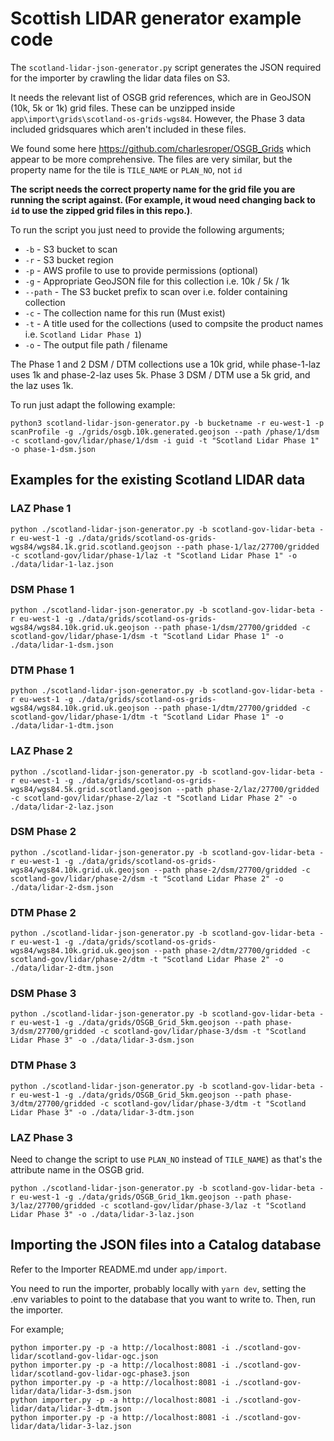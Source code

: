 # Scottish LIDAR generator example code

The `scotland-lidar-json-generator.py` script generates the JSON required for the importer by crawling the lidar data files on S3.

It needs the relevant list of OSGB grid references, which are in GeoJSON (10k, 5k or 1k) grid files. These can be unzipped inside `app\import\grids\scotland-os-grids-wgs84`.
However, the Phase 3 data included gridsquares which aren't included in these files.

We found some here https://github.com/charlesroper/OSGB_Grids which appear to be more comprehensive. The files are very similar, but the property name for the tile is `TILE_NAME` or `PLAN_NO`, not `id`

**The script needs the correct property name for the grid file you are running the script against. (For example, it woud need changing back to `id` to use the zipped grid files in this repo.)**.

To run the script you just need to provide the following arguments;

- `-b` - S3 bucket to scan
- `-r` - S3 bucket region
- `-p` - AWS profile to use to provide permissions (optional)
- `-g` - Appropriate GeoJSON file for this collection i.e. 10k / 5k / 1k
- `--path` - The S3 bucket prefix to scan over i.e. folder containing collection
- `-c` - The collection name for this run (Must exist)
- `-t` - A title used for the collections (used to compsite the product names i.e. `Scotland Lidar Phase 1`)
- `-o` - The output file path / filename

The Phase 1 and 2 DSM / DTM collections use a 10k grid, while phase-1-laz uses 1k and phase-2-laz uses 5k.
Phase 3 DSM / DTM use a 5k grid, and the laz uses 1k.

To run just adapt the following example:

    python3 scotland-lidar-json-generator.py -b bucketname -r eu-west-1 -p scanProfile -g ./grids/osgb.10k.generated.geojson --path /phase/1/dsm -c scotland-gov/lidar/phase/1/dsm -i guid -t "Scotland Lidar Phase 1" -o phase-1-dsm.json

## Examples for the existing Scotland LIDAR data

### LAZ Phase 1

    python ./scotland-lidar-json-generator.py -b scotland-gov-lidar-beta -r eu-west-1 -g ./data/grids/scotland-os-grids-wgs84/wgs84.1k.grid.scotland.geojson --path phase-1/laz/27700/gridded -c scotland-gov/lidar/phase-1/laz -t "Scotland Lidar Phase 1" -o ./data/lidar-1-laz.json

### DSM Phase 1

    python ./scotland-lidar-json-generator.py -b scotland-gov-lidar-beta -r eu-west-1 -g ./data/grids/scotland-os-grids-wgs84/wgs84.10k.grid.uk.geojson --path phase-1/dsm/27700/gridded -c scotland-gov/lidar/phase-1/dsm -t "Scotland Lidar Phase 1" -o ./data/lidar-1-dsm.json

### DTM Phase 1

    python ./scotland-lidar-json-generator.py -b scotland-gov-lidar-beta -r eu-west-1 -g ./data/grids/scotland-os-grids-wgs84/wgs84.10k.grid.uk.geojson --path phase-1/dtm/27700/gridded -c scotland-gov/lidar/phase-1/dtm -t "Scotland Lidar Phase 1" -o ./data/lidar-1-dtm.json

### LAZ Phase 2

    python ./scotland-lidar-json-generator.py -b scotland-gov-lidar-beta -r eu-west-1 -g ./data/grids/scotland-os-grids-wgs84/wgs84.5k.grid.scotland.geojson --path phase-2/laz/27700/gridded -c scotland-gov/lidar/phase-2/laz -t "Scotland Lidar Phase 2" -o ./data/lidar-2-laz.json

### DSM Phase 2

    python ./scotland-lidar-json-generator.py -b scotland-gov-lidar-beta -r eu-west-1 -g ./data/grids/scotland-os-grids-wgs84/wgs84.10k.grid.uk.geojson --path phase-2/dsm/27700/gridded -c scotland-gov/lidar/phase-2/dsm -t "Scotland Lidar Phase 2" -o ./data/lidar-2-dsm.json

### DTM Phase 2

    python ./scotland-lidar-json-generator.py -b scotland-gov-lidar-beta -r eu-west-1 -g ./data/grids/scotland-os-grids-wgs84/wgs84.10k.grid.uk.geojson --path phase-2/dtm/27700/gridded -c scotland-gov/lidar/phase-2/dtm -t "Scotland Lidar Phase 2" -o ./data/lidar-2-dtm.json

### DSM Phase 3

    python ./scotland-lidar-json-generator.py -b scotland-gov-lidar-beta -r eu-west-1 -g ./data/grids/OSGB_Grid_5km.geojson --path phase-3/dsm/27700/gridded -c scotland-gov/lidar/phase-3/dsm -t "Scotland Lidar Phase 3" -o ./data/lidar-3-dsm.json

### DTM Phase 3

    python ./scotland-lidar-json-generator.py -b scotland-gov-lidar-beta -r eu-west-1 -g ./data/grids/OSGB_Grid_5km.geojson --path phase-3/dtm/27700/gridded -c scotland-gov/lidar/phase-3/dtm -t "Scotland Lidar Phase 3" -o ./data/lidar-3-dtm.json

### LAZ Phase 3

Need to change the script to use `PLAN_NO` instead of `TILE_NAME`) as that's the attribute name in the OSGB grid.

    python ./scotland-lidar-json-generator.py -b scotland-gov-lidar-beta -r eu-west-1 -g ./data/grids/OSGB_Grid_1km.geojson --path phase-3/laz/27700/gridded -c scotland-gov/lidar/phase-3/laz -t "Scotland Lidar Phase 3" -o ./data/lidar-3-laz.json

## Importing the JSON files into a Catalog database

Refer to the Importer README.md under `app/import`.

You need to run the importer, probably locally with `yarn dev`, setting the .env variables to point to the database that you want to write to. Then, run the importer.

For example;

    python importer.py -p -a http://localhost:8081 -i ./scotland-gov-lidar/scotland-gov-lidar-ogc.json
    python importer.py -p -a http://localhost:8081 -i ./scotland-gov-lidar/scotland-gov-lidar-ogc-phase3.json
    python importer.py -p -a http://localhost:8081 -i ./scotland-gov-lidar/data/lidar-3-dsm.json
    python importer.py -p -a http://localhost:8081 -i ./scotland-gov-lidar/data/lidar-3-dtm.json
    python importer.py -p -a http://localhost:8081 -i ./scotland-gov-lidar/data/lidar-3-laz.json
